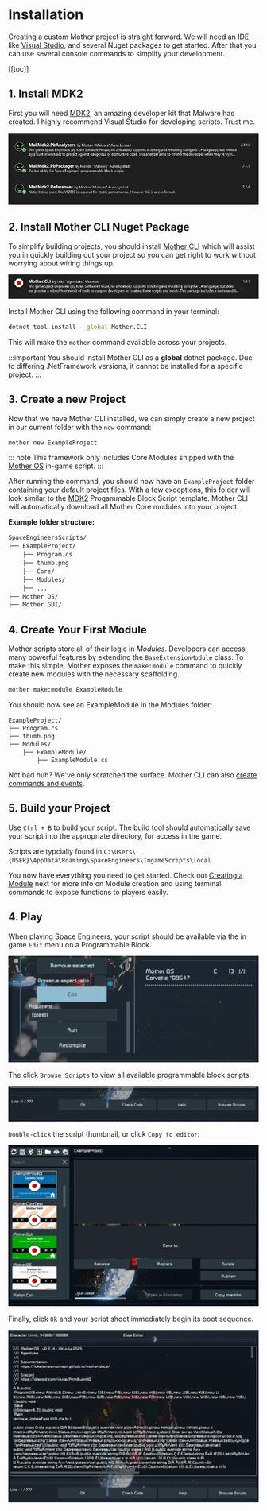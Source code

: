 # Installation

Creating a custom Mother project is straight forward.  We will need an IDE like [Visual Studio](https://visualstudio.microsoft.com/), and several Nuget packages to get started.  After that you can use several console commands to simplify your development.

[[toc]]

## 1. Install MDK2

First you will need [MDK2](https://github.com/malforge/mdk2/wiki/Getting-Started-using-Visual-Studio), an amazing developer kit that Malware has created. I highly recommend Visual Studio for developing scripts. Trust me.

![Malware MDK2 Packages](../../Assets/mdk2_packages.png)

## 2. Install Mother CLI Nuget Package

To simplify building projects, you should install [Mother CLI](https://www.nuget.org/packages/Mother.CLI/) which will assist you in quickly building out your project so you can get right to work without worrying about wiring things up.

![Mother Packages](../../Assets/mothercli_packages.png)

Install Mother CLI using the following command in your terminal:

```sh title="Console/Terminal"
dotnet tool install --global Mother.CLI
```

This will make the `mother` command available across your projects.

:::important
You should install Mother CLI as a **global** dotnet package.  Due to differing .NetFramework versions, it cannot be installed for a specific project.
:::

## 3. Create a new Project

Now that we have Mother CLI installed, we can simply create a new project in our current folder with the `new` command:

```sh title="Console/Terminal"
mother new ExampleProject
```

::: note
This framework only includes Core Modules shipped with the [Mother OS](../../../IngameScript/IngameScript.md) in-game script.
:::

After running the command, you should now have an `ExampleProject` folder containing your default project files.  With a few exceptions, this folder will look similar to the [MDK2](https://github.com/malforge/mdk2) Progammable Block Script template. Mother CLI will automatically download all Mother Core modules into your project.

**Example folder structure:**
```sh title="sds"
SpaceEngineersScripts/
├── ExampleProject/
    ├── Program.cs
    ├── thumb.png
    ├── Core/
    ├── Modules/
    ├── ...
├── Mother OS/
├── Mother GUI/
```

## 4. Create Your First Module

Mother scripts store all of their logic in *Modules*.  Developers can access many powerful features by extending the `BaseExtensionModule` class.  To make this simple, Mother exposes the `make:module` command to quickly create new modules with the necessary scaffolding.

```sh title="Console/Terminal"
mother make:module ExampleModule
```

You should now see an ExampleModule in the Modules folder:

```
ExampleProject/
├── Program.cs
├── thumb.png
├── Modules/
    ├── ExampleModule/
        ├── ExampleModule.cs
```

Not bad huh? We've only scratched the surface. Mother CLI can also [create commands and events](../Console.md).

## 5. Build your Project

Use `Ctrl + B` to build your script. The build tool should automatically save your script into the appropriate directory, for access in the game.

Scripts are typcially found in `C:\Users\{USER}\AppData\Roaming\SpaceEngineers\IngameScripts\local`

You now have everything you need to get started.  Check out [Creating a Module](../BuildingAModule/BuildingAModule.md) next for more info on Module creation and using terminal commands to expose functions to players easily.  

## 4. Play
When playing Space Engineers, your script should be available via the in game `Edit` menu on a Programmable Block.

![Editing Programmable Block Script](../../Assets/edit_pb.png)

The click `Browse Scripts` to view all available programmable block scripts.

![Browse Programmable Block Script](../../Assets/browse_scripts.png)

`Double-click` the script thumbnail, or click `Copy to editor`:

![Selecting Programmable Block Script](../../Assets/select_script.png)

Finally, click `Ok` and your script shoot immediately begin its boot sequence.

![Saving Programmable Block Script](../../Assets/save_script.png)